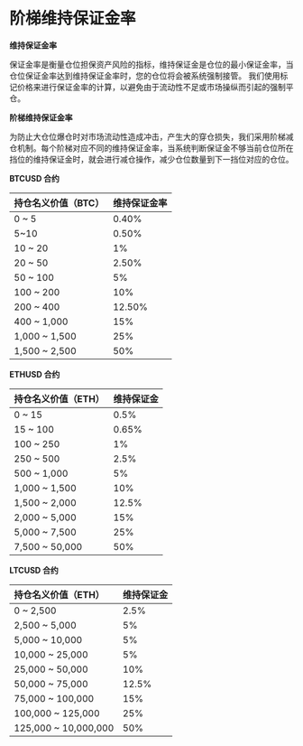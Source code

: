 # 阶梯维持保证金率

**维持保证金率**

保证金率是衡量仓位担保资产风险的指标，维持保证金是仓位的最小保证金率，当仓位保证金率达到维持保证金率时，您的仓位将会被系统强制接管。 我们使用标记价格来进行保证金率的计算，以避免由于流动性不足或市场操纵而引起的强制平仓。

**阶梯维持保证金率**

为防止大仓位爆仓时对市场流动性造成冲击，产生大的穿仓损失，我们采用阶梯减仓机制。每个阶梯对应不同的维持保证金率，当系统判断保证金不够当前仓位所在挡位的维持保证金时，就会进行减仓操作，减少仓位数量到下一挡位对应的仓位。

**BTCUSD 合约**

| 持仓名义价值（BTC） | 维持保证金率 |
| :------------------ | :----------- |
| 0 ~ 5               | 0.40%        |
| 5~10                | 0.50%        |
| 10 ~ 20             | 1%           |
| 20 ~ 50             | 2.50%        |
| 50 ~ 100            | 5%           |
| 100 ~ 200           | 10%          |
| 200 ~ 400           | 12.50%       |
| 400 ~ 1,000         | 15%          |
| 1,000 ~ 1,500       | 25%          |
| 1,500 ~ 2,500       | 50%          |

**ETHUSD 合约**

| 持仓名义价值（ETH） | 维持保证金 |
| :------------------ | :--------- |
| 0 ~ 15              | 0.5%       |
| 15 ~ 100            | 0.65%      |
| 100 ~ 250           | 1%         |
| 250 ~ 500           | 2.5%       |
| 500 ~ 1,000         | 5%         |
| 1,000 ~ 1,500       | 10%        |
| 1,500 ~ 2,000       | 12.5%      |
| 2,000 ~ 5,000       | 15%        |
| 5,000 ~ 7,500       | 25%        |
| 7,500 ~ 50,000      | 50%        |

**LTCUSD 合约**

| 持仓名义价值（ETH）  | 维持保证金 |
| :------------------- | :--------- |
| 0 ~ 2,500            | 2.5%       |
| 2,500 ~ 5,000        | 5%         |
| 5,000 ~ 10,000       | 5%         |
| 10,000 ~ 25,000      | 5%         |
| 25,000 ~ 50,000      | 10%        |
| 50,000 ~ 75,000      | 12.5%      |
| 75,000 ~ 100,000     | 15%        |
| 100,000 ~ 125,000    | 25%        |
| 125,000 ~ 10,000,000 | 50%        |
